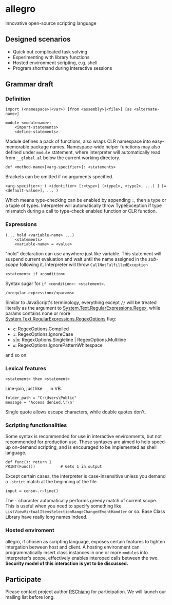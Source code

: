 allegro
=======

Innovative open-source scripting language

Designed scenarios
------
* Quick but complicated task solving
* Experimenting with library functions
* Hosted environment scripting, e.g. shell
* Program shorthand during interactive sessions

Grammar draft
------

### Definition

    import (<namespace>|<var>) [from <assembly>|<file>] [as <alternate-name>]

    module <modulename>:
        <import-statements>
        <define-statements>

Module defines a pack of functions, also wraps CLR namespace into easy-memorable
package names. Namespace-wide helper functions may also defined under `module` 
statement, where interpreter will automatically read from `__global.al` below
the current working directory.

    def <method-name>[<arg-specifier>]: <statements>

Brackets can be omitted if no arguments specified.

    <arg-specifier>: ( <identifier> [:<type>| (<type1>, <type2>, ...) ] [=<default-value>], ... )

Which means type-checking can be enabled by appending `:`, then a type or a tuple of 
types. Interpreter will automatically throw TypeException if type mismatch during a 
call to type-check enabled function or CLR function.

### Expressions

    (... hold <variable-name> ...)
        <statements>
        <variable-name> = <value>

"hold" declaration can use anywhere just like variable. This statement will suspend 
current evaluation and wait until the name assigned in the *sub-scope* following it.
Interpreter will throw `CallNotFulfilledException`

    <statement> if <condition>

Syntax sugar for `if <condition>: <statement>`.

    /<regular-expression>/<params>

Similar to JavaScript's terminology, everything except `//` will be treated literally
as the argument to [System.Text.RegularExpressions.Regex][regex], while params contains 
none or more [System.Text.RegularExpressions.RegexOptions][regex.opt] flag:

* `c`: RegexOptions.Compiled
* `i`: RegexOptions.IgnoreCase
* `s`|`m`: RegexOptions.Singleline | RegexOptions.Multiline
* `w`: RegexOptions.IgnorePatternWhitespace

and so on.

[regex]: http://msdn.microsoft.com/zh-tw/library/system.text.regularexpressions.regex.aspx
[regex.opt]: http://msdn.microsoft.com/zh-tw/library/system.text.regularexpressions.regexoptions.aspx

### Lexical features

    <statement> then <statement>

Line-join, just like ` _` in VB.

    folder_path = "C:\Users\Public"
    message = 'Access denied.\r\n'

Single quote allows escape characters, while double quotes don't.

### Scripting functionalities

Some syntax is recommended for use in interactive environments, but not recommended for 
production use. These syntaxes are aimed to help speed-up on-demand scripting, and is 
encouraged to be implemented as shell language.

    def func(): return 1
    PRINT(Func())           # Gets 1 in output

Except certain cases, the interpreter is case-insensitive unless you demand a `.strict`
match at the beginning of the file.

    input = conso~.r~line()

The `~` character automatically performs greedy match of current scope. This is useful 
when you need to specify something like `ListViewVirtualItemsSelectionRangeChangedEventHandler` or so.
Base Class Library have really long names indeed.

### Hosted enviroment

allegro, if chosen as scripting language, exposes certain features to tighten intergation
between host and client. A hosting environment can programmatically insert class instances 
in one or more `module`s into interpreter's scope, effectively enables interoped calls 
between the two. **Security model of this interaction is yet to be discussed.**

Participate
------
Please contact project author [RSChiang][rschiang] for participation. We will launch our
mailing list before long.

[rschiang]: http://www.plurk.com/RSChiang
